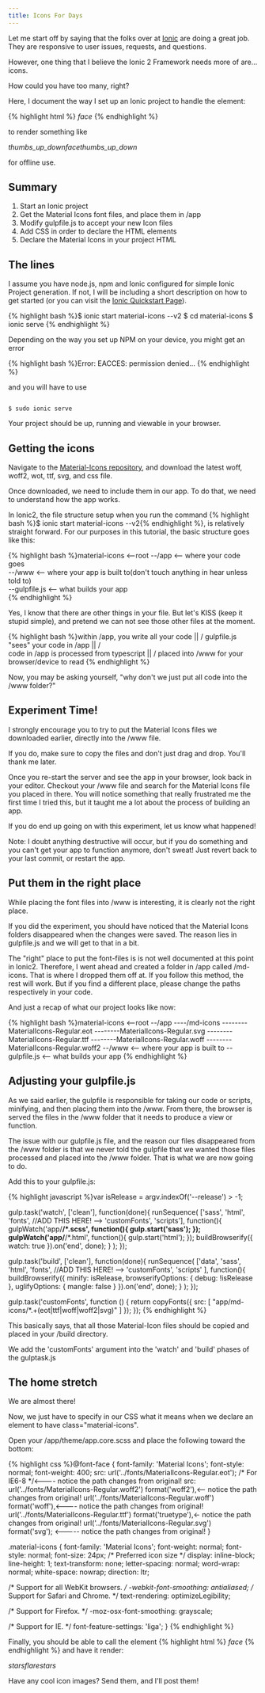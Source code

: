```yaml
--- 
title: Icons For Days 
---
```


<p>Let me start off by saying that the folks over at <a href="http://ionicframework.com/docs/v2/getting-started/installation/">Ionic</a> are doing a great job. They are responsive to user issues, requests, and questions.</p>

<p>However, one thing that I believe the Ionic 2 Framework needs more of are... icons.</p><p>  How could you have too many, right?</p>

<p>Here, I document the way I set up an Ionic project to handle the element:</p> {% highlight html %} <i class="material-icons">face</i> {% endhighlight %}
<p>to render something like </p>
<i class="material-icons">thumbs_up_down</i><i class="material-icons">face</i><i class="material-icons">thumbs_up_down</i>
<p>for offline use.</p>

<h2 class="section-heading">Summary</h2>
<ol>
	<li>Start an Ionic project</li>
	<li>Get the Material Icons font files, and place them in /app</li>
	<li>Modify gulpfile.js to accept your new Icon files</li>
	<li>Add CSS in order to declare the HTML elements</li>
	<li>Declare the Material Icons in your project HTML</li>
</ol>

<h2 class="section-heading">The lines</h2>

<p>I assume you have node.js, npm and Ionic configured for simple Ionic Project generation. If not, I will be including a short description on how to get started (or you can visit the <a href="http://ionicframework.com/docs/v2/getting-started/installation/">Ionic Quickstart Page</a>).</p>

{% highlight bash %}$ ionic start material-icons --v2
$ cd material-icons
$ ionic serve
{% endhighlight %}

<p>Depending on the way you set up NPM on your device, you might get an error</p>
{% highlight bash %}Error: EACCES: permission denied...
{% endhighlight %}
<p>and you will have to use</p>

<code>
$ sudo ionic serve
</code>

<p>Your project should be up, running and viewable in your browser.</p>

<h2 class="section-heading">Getting the icons</h2>

<p>Navigate to the <a href="https://github.com/google/material-design-icons/tree/master/iconfont
">Material-Icons repository</a>, and download the latest woff, woff2, wot, ttf, svg, and css file.</p>

<p>Once downloaded, we need to include them in our app. To do that, we need to understand how the app works.</p>

<p>In Ionic2, the file structure setup when you run the command {% highlight bash %}$ ionic start material-icons --v2{% endhighlight %}, is relatively straight forward. For our purposes in this tutorial, the basic structure goes like this: </p>

{% highlight bash %}material-icons <--root
--/app <-- where your code goes       
--/www <-- where your app is built to(don't touch anything in hear unless told to)       
--gulpfile.js <-- what builds your app  
{% endhighlight %}

<p>Yes, I know that there are other things in your file. But let's KISS (keep it stupid simple), and pretend we can not see those other files at the moment. </p>

{% highlight bash %}within /app, you write all your code
		   ||
		   \/
gulpfile.js "sees" your code in /app
		   ||
		   \/		
code in /app is processed from typescript
		   ||
		   \/
placed into /www for your browser/device to read
{% endhighlight %}

<p>Now, you may be asking yourself, "why don't we just put all code into the /www folder?"</p>

<h2 class="section-heading">Experiment Time!</h2>

<p>I  strongly encourage you to try to put the Material Icons files we downloaded earlier, directly into the /www file.</p> 

<p> If you do, make sure to copy the files and don't just drag and drop. You'll thank me later.</p>

<p>Once you re-start the server and see the app in your browser, look back in your editor. Checkout your /www file and search for the Material Icons file you placed in there. You will notice something that really frustrated me the first time I tried this, but it taught me a lot about the process of building an app.</p>

<p>If you do end up going on with this experiment, let us know what happened!</p>

<p>Note: I doubt anything destructive will occur, but if you do something and you can't get your app to function anymore, don't sweat! Just revert back to your last commit, or restart the app.</p>

<h2 class="section-heading">Put them in the right place</h2>

<p>While placing the font files into /www is interesting, it is clearly not the right place.</p>

<p>If you did the experiment, you should have noticed that the Material Icons folders disappeared when the changes were saved. The reason lies in gulpfile.js and we will get to that in a bit.</p>

<p>The "right" place to put the font-files is is not well documented at this point in Ionic2. Therefore, I went ahead and created a folder in /app called /md-icons. That is where I dropped them off at.  If you follow this method, the rest will work. But if you find a different place, please change the paths respectively in your code.</p>

<p>And just a recap of what our project looks like now:</p>
{% highlight bash %}material-icons <--root
--/app 
----/md-icons
--------MaterialIcons-Regular.eot       
--------MaterialIcons-Regular.svg       
--------MaterialIcons-Regular.ttf       
--------MaterialIcons-Regular.woff       
--------MaterialIcons-Regular.woff2       
--/www <-- where your app is built to        
--gulpfile.js <-- what builds your app  
{% endhighlight %}

<h2 class="section-heading">Adjusting your gulpfile.js</h2>

<p>As we said earlier, the gulpfile is responsible for taking our code or scripts, minifying, and then placing them into the /www. From there, the browser is served the files in the /www folder that it needs to produce a view or function.</p>

<p>The issue with our gulpfile.js file, and the reason our files disappeared from the /www folder is that we never told the gulpfile that we wanted those files processed and placed into the /www folder. That is what we are now going to do.</p>

<p>Add this to your gulpfile.js:</p>

{% highlight javascript %}var isRelease = argv.indexOf('--release') > -1;

gulp.task('watch', ['clean'], function(done){
  runSequence(
    ['sass', 'html', 'fonts', //ADD THIS HERE! --> 'customFonts', 'scripts'],
    function(){
      gulpWatch('app/**/*.scss', function(){ gulp.start('sass'); });
      gulpWatch('app/**/*.html', function(){ gulp.start('html'); });
      buildBrowserify({ watch: true }).on('end', done);
    }
  );
});

gulp.task('build', ['clean'], function(done){
  runSequence(
    ['data', 'sass', 'html', 'fonts', //ADD THIS HERE! --> 'customFonts', 'scripts' ],
    function(){
      buildBrowserify({
        minify: isRelease,
        browserifyOptions: {
          debug: !isRelease
        },
        uglifyOptions: {
          mangle: false
        }
      }).on('end', done);
    }
  );
});

gulp.task('customFonts', function () {
    return copyFonts({
        src: [
          "app/md-icons/*.+(eot|ttf|woff|woff2|svg)"
        ]
    });
});
{% endhighlight %}

<p>This basically says, that all those Material-Icon files should be copied and placed in your /build directory.</p>
<p>We add the 'customFonts' argument into the 'watch' and 'build' phases of the gulptask.js</p>

<!-- <a href="#">
    <img src="{{ site.baseurl }}/img/post-sample-image.jpg" alt="Post Sample Image">
</a>
<span class="caption text-muted">To go places and do things that have never been done before – that’s what living is all about.</span>
 -->
 <h2 class="section-heading">The home stretch</h2>
<p>We are almost there!</p>

<p>Now, we just have to specify in our CSS what it means when we declare an element to have class="material-icons".</p>

<p>Open your /app/theme/app.core.scss and place the following toward the bottom:</p>
{% highlight css %}@font-face {
  font-family: 'Material Icons';
  font-style: normal;
  font-weight: 400;
  src: url('../fonts/MaterialIcons-Regular.eot'); /* For IE6-8 */<---- notice the path changes from original!
  src: url('../fonts/MaterialIcons-Regular.woff2') format('woff2'),<-- notice the path changes from original!
       url('../fonts/MaterialIcons-Regular.woff') format('woff'),<---- notice the path changes from original!
       url('../fonts/MaterialIcons-Regular.ttf') format('truetype'),<- notice the path changes from original!
       url('../fonts/MaterialIcons-Regular.svg') format('svg'); <----- notice the path changes from original!
}

.material-icons {
  font-family: 'Material Icons';
  font-weight: normal;
  font-style: normal;
  font-size: 24px;  /* Preferred icon size */
  display: inline-block;
  line-height: 1;
  text-transform: none;
  letter-spacing: normal;
  word-wrap: normal;
  white-space: nowrap;
  direction: ltr;

  /* Support for all WebKit browsers. */
  -webkit-font-smoothing: antialiased;
  /* Support for Safari and Chrome. */
  text-rendering: optimizeLegibility;

  /* Support for Firefox. */
  -moz-osx-font-smoothing: grayscale;

  /* Support for IE. */
  font-feature-settings: 'liga';
}
{% endhighlight %}

<p>Finally, you should be able to call the element {% highlight html %} <i class="material-icons">face</i> {% endhighlight %} and have it render: </p>

<i class="material-icons">stars</i><i class="material-icons">flare</i><i class="material-icons">stars</i>

<span class="caption text-muted">Have any cool icon images? Send them, and I'll post them!</span>

